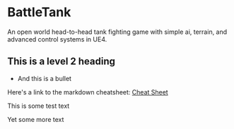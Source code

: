 # BattleTank
An open world head-to-head tank fighting game with simple ai, terrain, and advanced control systems in UE4.

## This is a level 2 heading
* And this is a bullet

Here's a link to the markdown cheatsheet:  [Cheat Sheet](https://github.com/adam-p/markdown-here/wiki/Markdown-Cheatsheet)

This is some test text

Yet some more text